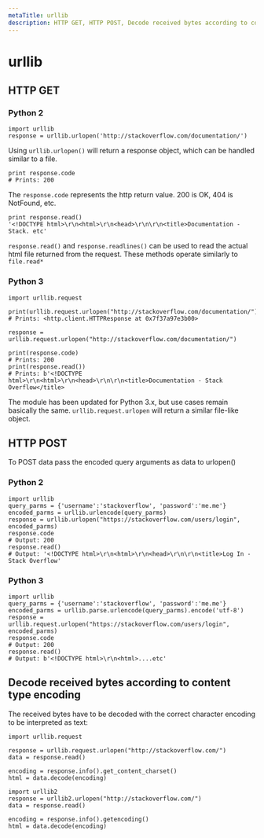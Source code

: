 ```yaml
---
metaTitle: urllib
description: HTTP GET, HTTP POST, Decode received bytes according to content type encoding
---
```


# urllib



## HTTP GET


### Python 2

```
import urllib
response = urllib.urlopen('http://stackoverflow.com/documentation/')

```

Using `urllib.urlopen()` will return a response object, which can be handled similar to a file.

```
print response.code
# Prints: 200

```

The `response.code` represents the http return value.  200 is OK, 404 is NotFound, etc.

```
print response.read()
'<!DOCTYPE html>\r\n<html>\r\n<head>\r\n\r\n<title>Documentation - Stack. etc'

```

`response.read()` and `response.readlines()` can be used to read the actual html file returned from the request.  These methods operate similarly to `file.read*`

### Python 3

```
import urllib.request

print(urllib.request.urlopen("http://stackoverflow.com/documentation/"))
# Prints: <http.client.HTTPResponse at 0x7f37a97e3b00>

response = urllib.request.urlopen("http://stackoverflow.com/documentation/")

print(response.code)
# Prints: 200
print(response.read())
# Prints: b'<!DOCTYPE html>\r\n<html>\r\n<head>\r\n\r\n<title>Documentation - Stack Overflow</title> 

```

The module has been updated for Python 3.x, but use cases remain basically the same.  `urllib.request.urlopen` will return a similar file-like object.



## HTTP POST


To POST data pass the encoded query arguments as data to urlopen()

### Python 2

```
import urllib
query_parms = {'username':'stackoverflow', 'password':'me.me'}
encoded_parms = urllib.urlencode(query_parms)
response = urllib.urlopen("https://stackoverflow.com/users/login", encoded_parms)
response.code
# Output: 200
response.read()
# Output: '<!DOCTYPE html>\r\n<html>\r\n<head>\r\n\r\n<title>Log In - Stack Overflow'

```

### Python 3

```
import urllib
query_parms = {'username':'stackoverflow', 'password':'me.me'}
encoded_parms = urllib.parse.urlencode(query_parms).encode('utf-8')
response = urllib.request.urlopen("https://stackoverflow.com/users/login", encoded_parms)
response.code
# Output: 200
response.read()
# Output: b'<!DOCTYPE html>\r\n<html>....etc'

```



## Decode received bytes according to content type encoding


The received bytes have to be decoded with the correct character encoding to be interpreted as text:

```
import urllib.request

response = urllib.request.urlopen("http://stackoverflow.com/")
data = response.read()

encoding = response.info().get_content_charset()
html = data.decode(encoding)

```

```
import urllib2
response = urllib2.urlopen("http://stackoverflow.com/")
data = response.read()

encoding = response.info().getencoding()
html = data.decode(encoding)

```

